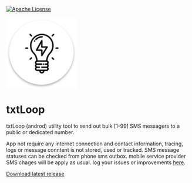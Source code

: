 
[![Apache License][license_img]][license_link]

![logo]

# txtLoop

  
txtLoop (androd) utility tool to send out bulk [1-99] SMS messagers to a public or dedicated number.

App not require any internet connection and contact information, tracing, logs or message conntent is not stored, used or tracked. SMS message statuses can be checked from phone sms outbox.
mobile service provider SMS chages will be apply as usual.
log your issues or improvements [here](https://github.com/askyora/txtLoop/issues).

[Download latest release](https://github.com/askyora/txtLoop/blob/main/release/txtLoop-1.1.0.apk)

  

[Maven]: https://maven.apache.org
[license_img]: https://img.shields.io/badge/license-Apache%202.0-blue.svg
[license_link]: https://github.com/askyora/open-ladder/blob/main/LICENSE
[m2e]: https://eclipse.org/m2e
[logo]: https://github.com/askyora/txtLoop/blob/main/android/app/src/main/res/mipmap-xxxhdpi/ic_launcher_round.png